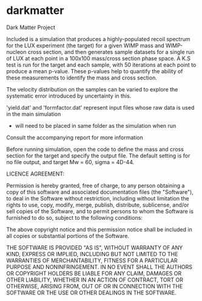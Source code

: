 # darkmatter
Dark Matter Project

Included is a simulation that produces a highly-populated recoil spectrum for the LUX experiment (the target) for a given WIMP mass and WIMP-nucleon cross section, and then generates sample datasets for a single run of LUX at each point in a 100x100 mass/cross section phase space. A K.S test is run for the target and each sample, with 50 iterations at each point to produce a mean p-value. These p-values help to quantify the ability of these measurements to identify the mass and cross section.

The velocity distribution on the samples can be varied to explore the systematic error introduced by uncertainty in this. 

'yield.dat' and 'formfactor.dat' represent input files whose raw data is used in the main simulation
- will need to be placed in same folder as the simulation when run

Consult the accompanying report for more information

Before running simulation, open the code to define the mass and cross section for the target and specify the output file. The default setting is for no file output, and target Mw = 60, sigma = 4D-44.


LICENCE AGREEMENT:

Permission is hereby granted, free of charge, to any person
obtaining a copy of this software and associated documentation files
(the "Software"), to deal in the Software without restriction,
including without limitation the rights to use, copy, modify, merge,
publish, distribute, sublicense, and/or sell copies of the Software,
and to permit persons to whom the Software is furnished to do so,
subject to the following conditions:

The above copyright notice and this permission notice shall be
included in all copies or substantial portions of the Software.

THE SOFTWARE IS PROVIDED "AS IS", WITHOUT WARRANTY OF ANY KIND,
EXPRESS OR IMPLIED, INCLUDING BUT NOT LIMITED TO THE WARRANTIES OF
MERCHANTABILITY, FITNESS FOR A PARTICULAR PURPOSE AND
NONINFRINGEMENT. IN NO EVENT SHALL THE AUTHORS OR COPYRIGHT HOLDERS BE
LIABLE FOR ANY CLAIM, DAMAGES OR OTHER LIABILITY, WHETHER IN AN ACTION
OF CONTRACT, TORT OR OTHERWISE, ARISING FROM, OUT OF OR IN CONNECTION
WITH THE SOFTWARE OR THE USE OR OTHER DEALINGS IN THE SOFTWARE.
